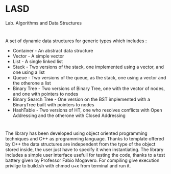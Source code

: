 # LASD

Lab. Algorithms and Data Structures 

# 
A set of dynamic data structures for generic types which includes :
- Container - An abstract data structure 
- Vector - A simple vector 
- List - A single linked list 
- Stack - Two versions of the stack, one implemented using a vector, and one using a list
- Queue - Two versions of the queue, as the stack, one using a vector and the otherone a list
- Binary Tree - Two versions of Binary Tree, one with the vector of nodes, and one with pointers to nodes
- Binary Search Tree - One version on the BST implemented with a BinaryTree built with pointers to nodes
- HashTable - Two versions of HT, one who resolves conflicts with Open Addressing and the otherone with Closed Addressing
#
The library has been developed using object oriented programming techniques and C++ as programming language. 
Thanks to template offered by C++ the data structures are independent from the type of the object stored inside, 
the user just have to specify it when instantiating. The library includes a simple user interface usefull for testing
the code, thanks to a test battery given by Professor Fabio Mogavero. For compiling give execution privilge to build.sh with chmod u+x from terminal and run it. 
#
